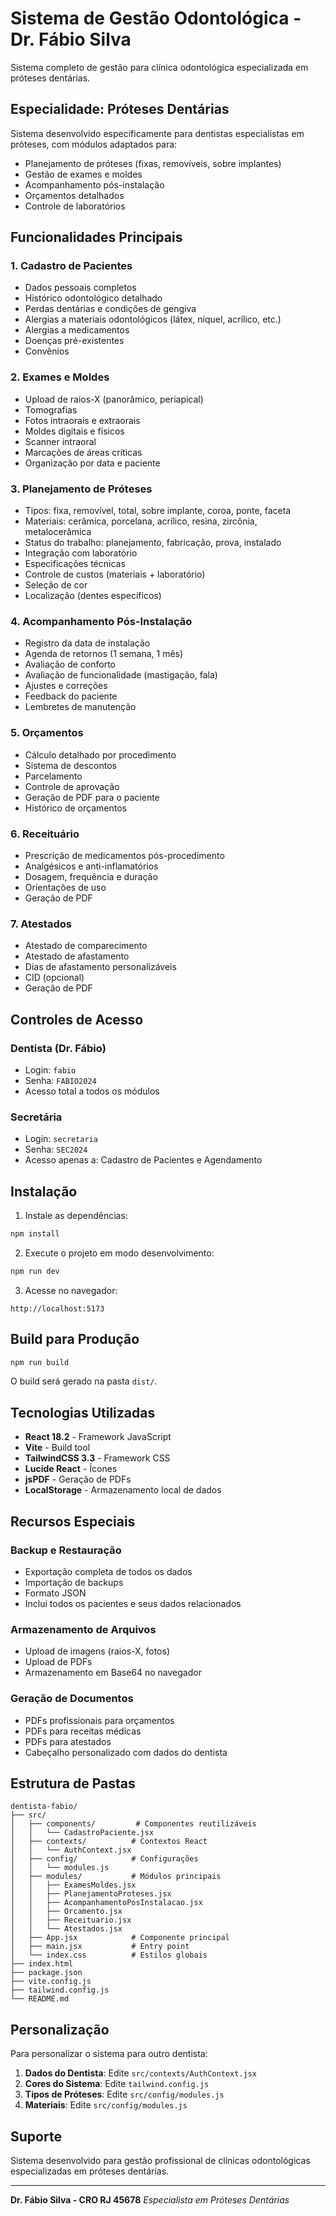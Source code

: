 # Sistema de Gestão Odontológica - Dr. Fábio Silva

Sistema completo de gestão para clínica odontológica especializada em próteses dentárias.

## Especialidade: Próteses Dentárias

Sistema desenvolvido especificamente para dentistas especialistas em próteses, com módulos adaptados para:
- Planejamento de próteses (fixas, removíveis, sobre implantes)
- Gestão de exames e moldes
- Acompanhamento pós-instalação
- Orçamentos detalhados
- Controle de laboratórios

## Funcionalidades Principais

### 1. Cadastro de Pacientes
- Dados pessoais completos
- Histórico odontológico detalhado
- Perdas dentárias e condições de gengiva
- Alergias a materiais odontológicos (látex, níquel, acrílico, etc.)
- Alergias a medicamentos
- Doenças pré-existentes
- Convênios

### 2. Exames e Moldes
- Upload de raios-X (panorâmico, periapical)
- Tomografias
- Fotos intraorais e extraorais
- Moldes digitais e físicos
- Scanner intraoral
- Marcações de áreas críticas
- Organização por data e paciente

### 3. Planejamento de Próteses
- Tipos: fixa, removível, total, sobre implante, coroa, ponte, faceta
- Materiais: cerâmica, porcelana, acrílico, resina, zircônia, metalocerâmica
- Status do trabalho: planejamento, fabricação, prova, instalado
- Integração com laboratório
- Especificações técnicas
- Controle de custos (materiais + laboratório)
- Seleção de cor
- Localização (dentes específicos)

### 4. Acompanhamento Pós-Instalação
- Registro da data de instalação
- Agenda de retornos (1 semana, 1 mês)
- Avaliação de conforto
- Avaliação de funcionalidade (mastigação, fala)
- Ajustes e correções
- Feedback do paciente
- Lembretes de manutenção

### 5. Orçamentos
- Cálculo detalhado por procedimento
- Sistema de descontos
- Parcelamento
- Controle de aprovação
- Geração de PDF para o paciente
- Histórico de orçamentos

### 6. Receituário
- Prescrição de medicamentos pós-procedimento
- Analgésicos e anti-inflamatórios
- Dosagem, frequência e duração
- Orientações de uso
- Geração de PDF

### 7. Atestados
- Atestado de comparecimento
- Atestado de afastamento
- Dias de afastamento personalizáveis
- CID (opcional)
- Geração de PDF

## Controles de Acesso

### Dentista (Dr. Fábio)
- Login: `fabio`
- Senha: `FABIO2024`
- Acesso total a todos os módulos

### Secretária
- Login: `secretaria`
- Senha: `SEC2024`
- Acesso apenas a: Cadastro de Pacientes e Agendamento

## Instalação

1. Instale as dependências:
```bash
npm install
```

2. Execute o projeto em modo desenvolvimento:
```bash
npm run dev
```

3. Acesse no navegador:
```
http://localhost:5173
```

## Build para Produção

```bash
npm run build
```

O build será gerado na pasta `dist/`.

## Tecnologias Utilizadas

- **React 18.2** - Framework JavaScript
- **Vite** - Build tool
- **TailwindCSS 3.3** - Framework CSS
- **Lucide React** - Ícones
- **jsPDF** - Geração de PDFs
- **LocalStorage** - Armazenamento local de dados

## Recursos Especiais

### Backup e Restauração
- Exportação completa de todos os dados
- Importação de backups
- Formato JSON
- Inclui todos os pacientes e seus dados relacionados

### Armazenamento de Arquivos
- Upload de imagens (raios-X, fotos)
- Upload de PDFs
- Armazenamento em Base64 no navegador

### Geração de Documentos
- PDFs profissionais para orçamentos
- PDFs para receitas médicas
- PDFs para atestados
- Cabeçalho personalizado com dados do dentista

## Estrutura de Pastas

```
dentista-fabio/
├── src/
│   ├── components/         # Componentes reutilizáveis
│   │   └── CadastroPaciente.jsx
│   ├── contexts/          # Contextos React
│   │   └── AuthContext.jsx
│   ├── config/            # Configurações
│   │   └── modules.js
│   ├── modules/           # Módulos principais
│   │   ├── ExamesMoldes.jsx
│   │   ├── PlanejamentoProteses.jsx
│   │   ├── AcompanhamentoPosInstalacao.jsx
│   │   ├── Orcamento.jsx
│   │   ├── Receituario.jsx
│   │   └── Atestados.jsx
│   ├── App.jsx            # Componente principal
│   ├── main.jsx           # Entry point
│   └── index.css          # Estilos globais
├── index.html
├── package.json
├── vite.config.js
├── tailwind.config.js
└── README.md
```

## Personalização

Para personalizar o sistema para outro dentista:

1. **Dados do Dentista**: Edite `src/contexts/AuthContext.jsx`
2. **Cores do Sistema**: Edite `tailwind.config.js`
3. **Tipos de Próteses**: Edite `src/config/modules.js`
4. **Materiais**: Edite `src/config/modules.js`

## Suporte

Sistema desenvolvido para gestão profissional de clínicas odontológicas especializadas em próteses dentárias.

---

**Dr. Fábio Silva - CRO RJ 45678**
*Especialista em Próteses Dentárias*
